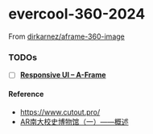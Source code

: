 evercool-360-2024
=================
From [dirkarnez/aframe-360-image](https://github.com/dirkarnez/aframe-360-image)

### TODOs
- [ ] [**Responsive UI – A-Frame**](https://aframe.io/examples/showcase/responsiveui/)
    
#### Reference
- https://www.cutout.pro/
- [AR南大校史博物馆（一）——概述](https://zhou-yuxin.github.io/articles/2016/AR%E5%8D%97%E5%A4%A7%E6%A0%A1%E5%8F%B2%E5%8D%9A%E7%89%A9%E9%A6%86%EF%BC%88%E4%B8%80%EF%BC%89%E2%80%94%E2%80%94%E6%A6%82%E8%BF%B0/index.html)
